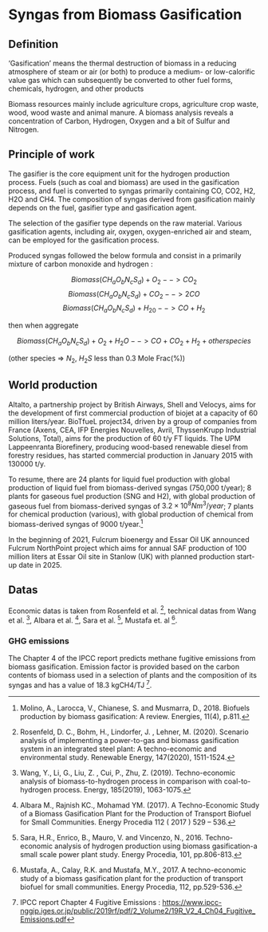 # Syngas from Biomass Gasification

## Definition
‘Gasification’ means the thermal destruction of biomass in a reducing atmosphere of steam or air (or both) to produce a medium- or low-calorific value gas which can subsequently be converted to other fuel forms, chemicals, hydrogen, and other products

Biomass resources mainly include agriculture crops, agriculture crop waste, wood, wood waste and animal manure. A biomass analysis reveals a concentration of Carbon, Hydrogen, Oxygen and a bit of Sulfur and Nitrogen.

## Principle of work
The gasifier is the core equipment unit for the hydrogen production process. Fuels (such as coal and biomass) are used in the gasification process, and fuel is converted to syngas primarily containing CO, CO2, H2, H2O and CH4. The composition of syngas derived from gasification mainly depends on the fuel, gasifier type and gasification agent. 

The selection of the gasifier type depends on the raw material. Various gasification agents, including air, oxygen, oxygen-enriched air and steam, can be employed for the gasification process.

Produced syngas followed the below formula and consist in a primarily mixture of carbon monoxide and hydrogen : 

$$ Biomass(CH_aO_bN_cS_d) + O_2 --> CO_2$$
$$ Biomass(CH_aO_bN_cS_d) + CO_2 --> 2CO$$
$$ Biomass(CH_aO_bN_cS_d) + H_20 --> CO + H_2$$

then when aggregate

$$ Biomass(CH_aO_bN_cS_d) + O_2 + H_2O --> CO + CO_2 + H_2 + other species$$

(other species => $N_2$, $H_2S$ less than 0.3 Mole Frac(%))

## World production 

Altalto, a partnership project by British Airways, Shell and Velocys, aims for the development of first commercial production of biojet at a capacity of 60 million liters/year.
BioTfueL project34, driven by a group of companies from France (Axens, CEA, IFP Energies Nouvelles,
Avril, ThyssenKrupp Industrial Solutions, Total), aims for the production of 60 t/y FT liquids. 
The UPM Lappeenranta Biorefinery, producing wood-based renewable diesel from forestry residues, has started commercial production in January 2015 with 130000 t/y.

To resume, there are 24 plants for liquid fuel production with global production of liquid fuel from biomass-derived syngas (750,000 t/year); 8 plants for gaseous fuel
production (SNG and H2), with global production of gaseous fuel from biomass-derived syngas of $3.2\times 10^8 Nm^3/year$; 7 plants for chemical production (various), with global production of chemical
from biomass-derived syngas of 9000 t/year.[^7]


In the beginning of 2021, Fulcrum bioenergy and Essar Oil UK announced Fulcrum NorthPoint project which aims for annual SAF production of 100 million liters at Essar Oil site in Stanlow (UK) with planned production start-up date in 2025.

## Datas 
Economic datas is taken from Rosenfeld et al. [^1], technical datas from Wang et al. [^2], Albara et al. [^3], Sara et al. [^4], Mustafa et. al [^5].

### GHG emissions 

The Chapter 4 of the IPCC report predicts methane fugitive emissions from biomass gasification.  Emission factor is provided based on the carbon contents of biomass used in a selection of plants and the composition of its syngas and has a value of 18.3 kgCH4/TJ [^8]. 


[^1]: Rosenfeld, D. C., Bohm, H., Lindorfer, J. , Lehner, M.  (2020). Scenario analysis of implementing a power-to-gas and biomass gasification system in an integrated steel plant: A techno-economic and environmental study. Renewable Energy, 147(2020), 1511-1524.

[^2]: Wang, Y., Li, G., Liu, Z. , Cui, P., Zhu, Z.  (2019). Techno-economic analysis of biomass-to-hydrogen process in comparison with coal-to-hydrogen process. Energy, 185(2019), 1063-1075.

[^3]: Albara M., Rajnish KC., Mohamad YM.  (2017). A Techno-Economic Study of a Biomass Gasification Plant for the Production of Transport Biofuel for Small Communities. Energy Procedia 112 ( 2017 ) 529 – 536.

[^4]: Sara, H.R., Enrico, B., Mauro, V. and Vincenzo, N., 2016. Techno-economic analysis of hydrogen production using biomass gasification-a small scale power plant study. Energy Procedia, 101, pp.806-813.

[^5]: Mustafa, A., Calay, R.K. and Mustafa, M.Y., 2017. A techno-economic study of a biomass gasification plant for the production of transport biofuel for small communities. Energy Procedia, 112, pp.529-536.

[^6]: https://www.etipbioenergy.eu/images/ETIP_B_Factsheet_BtL_2021.pdf

[^7]: Molino, A., Larocca, V., Chianese, S. and Musmarra, D., 2018. Biofuels production by biomass gasification: A review. Energies, 11(4), p.811.
[^8]: IPCC report Chapter 4 Fugitive Emissions : https://www.ipcc-nggip.iges.or.jp/public/2019rf/pdf/2_Volume2/19R_V2_4_Ch04_Fugitive_Emissions.pdf